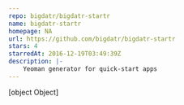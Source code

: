 ```yaml
---
repo: bigdatr/bigdatr-startr
name: bigdatr-startr
homepage: NA
url: https://github.com/bigdatr/bigdatr-startr
stars: 4
starredAt: 2016-12-19T03:49:39Z
description: |-
    Yeoman generator for quick-start apps
---
```


[object Object]
